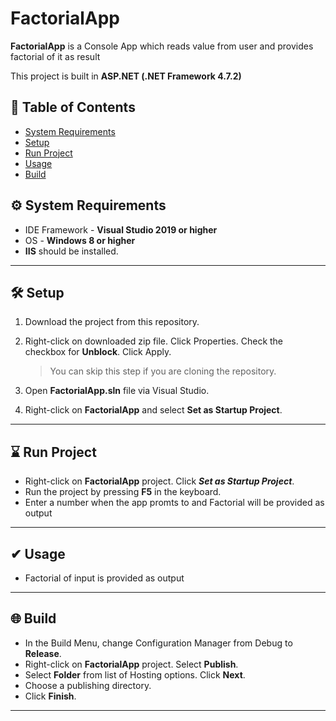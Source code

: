 # FactorialApp

**FactorialApp** is a Console App which reads value from user and provides factorial of it as result

This project is built in **ASP.NET  (.NET Framework 4.7.2)**


## 📒 Table of Contents 

- [System Requirements](#-system-requirements)
- [Setup](#-setup)
- [Run Project](#-run-project)
- [Usage](#-usage)
- [Build](#-build)

## ⚙ System Requirements

* IDE Framework - **Visual Studio 2019 or higher**
* OS - **Windows 8 or higher**
* **IIS** should be installed.
---
## 🛠 Setup

1. Download the project from this repository.
2. Right-click on downloaded zip file. Click Properties. Check the checkbox for **Unblock**. Click Apply.
	> You can skip this step if you are cloning the repository.
	
3. Open **FactorialApp.sln** file via Visual Studio.
4. Right-click on **FactorialApp** and select **Set as Startup Project**.

---
## ⌛ Run Project

* Right-click on **FactorialApp** project. Click _**Set as Startup Project**_.
* Run the project by pressing **F5** in the keyboard.
* Enter a number when the app promts to and Factorial will be provided as output

---
## ✔ Usage

* Factorial of input is provided as output
---
## 🌐 Build

* In the Build Menu, change Configuration Manager from Debug to **Release**.
* Right-click on **FactorialApp** project. Select **Publish**.
* Select **Folder** from list of Hosting options. Click **Next**.
* Choose a publishing directory. 
* Click **Finish**.
---




